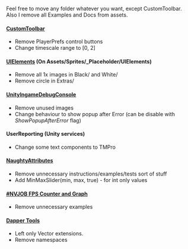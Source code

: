 Feel free to move any folder whatever you want, except CustomToolbar. Also I remove all Examples and Docs from assets.

#### [CustomToolbar](https://github.com/Team-on/CustomToolbar) 
 * Remove PlayerPrefs control buttons 
 * Change timescale range to [0, 2]
 
#### [UIElements](https://assetstore.unity.com/packages/2d/gui/icons/simple-ui-elements-53276) (On Assets/Sprites/_Placeholder/UIElements)
 * Remove all 1x images in Black/ and White/
 * Remove circle in Extras/

#### [UnityIngameDebugConsole](https://github.com/yasirkula/UnityIngameDebugConsole)
 * Remove unused images
 * Change behaviour to show popup after Error (can be disable with *ShowPopupAfterError* flag)
 
#### UserReporting (Unity services)
 * Change some text components to TMPro
 
#### [NaughtyAttributes](https://github.com/dbrizov/NaughtyAttributes/)
 * Remove unnecessary instructions/examples/tests sort of stuff
 * Add MinMaxSlider(min, max, true) - for int only values

#### [#NVJOB FPS Counter and Graph ]( https://nvjob.itch.io/fps-counter-and-graph)
 * Remove unnecessary examples

#### [Dapper Tools](https://github.com/DapperDino/Dapper-Tools)
 * Left only Vector extensions.
 * Remove namespaces